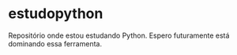 # estudopython
Repositório onde estou estudando Python.
Espero futuramente está dominando essa ferramenta.

